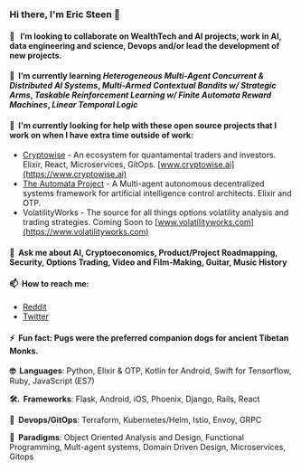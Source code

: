 <!-- ![](./particle-background.gif) -->
### Hi there, I'm Eric Steen 👋

#### 👯  &nbsp; I’m looking to collaborate on WealthTech and AI projects, work in AI, data engineering and science, Devops and/or lead the development of new projects.

#### 🌱  &nbsp;I’m currently learning *Heterogeneous Multi-Agent Concurrent & Distributed AI Systems*, *Multi-Armed Contextual Bandits w/ Strategic Arms*, *Taskable Reinforcement Learning w/ Finite Automata Reward Machines*, *Linear Temporal Logic*

#### 🤔  &nbsp;I'm currently looking for help with these open source projects that I work on when I have extra time outside of work:
  - [Cryptowise](https://www.github.com/upstarter/cryptowise) - An ecosystem for quantamental traders and investors. Elixir, React, Microservices, GitOps. [www.cryptowise.ai](https://www.cryptowise.ai)
  - [The Automata Project](https://www.github.com/upstarter/automata) - A Multi-agent autonomous decentralized systems framework for artificial intelligence control architects. Elixir and OTP.
  - VolatilityWorks - The source for all things options volatility analysis and trading strategies. Coming Soon to [www.volatilityworks.com](https://www.volatilityworks.com)

<!--- 🔭 I’m currently working on a flask extension for [Adaptive Products](https://www.ericsteen.dev) -->

#### 💬  &nbsp;Ask me about AI, Cryptoeconomics, Product/Project Roadmapping, Security, Options Trading, Video and Film-Making, Guitar, Music History

#### 📫  &nbsp;How to reach me: 
  - [Reddit](https://www.reddit.com/user/Crypto-Wise)
  - [Twitter](https://twitter.com/cryptoWiseAI)

#### ⚡  &nbsp;Fun fact: Pugs were the preferred companion dogs for ancient Tibetan Monks.

<p><strong>🤓  &nbsp;Languages</strong>: Python, Elixir & OTP, Kotlin for Android, Swift for Tensorflow, Ruby, JavaScript (ES7)</p>
<p><strong>🛠. &nbsp;Frameworks</strong>: Flask, Android, iOS, Phoenix, Django, Rails, React</p>
<p><strong>💽	 &nbsp;Devops/GitOps</strong>: Terraform, Kubernetes/Helm, Istio, Envoy, GRPC</p>
<p><strong>🧐  &nbsp;Paradigms</strong>: Object Oriented Analysis and Design, Functional Programming, Mult-agent systems, Domain Driven Design, Microservices, Gitops</p>

<!--
**upstarter/upstarter** is a ✨ _special_ ✨ repository because its `README.md` (this file) appears on your GitHub profile.

Here are some ideas to get you started:

- 🔭 I’m currently working on ...
- 🌱 I’m currently learning ...
- 👯 I’m looking to collaborate on ...
- 🤔 I’m looking for help with ...
- 💬 Ask me about ...
- 📫 How to reach me: ...
- 😄 Pronouns: ...
- ⚡ Fun fact: ...
-->
